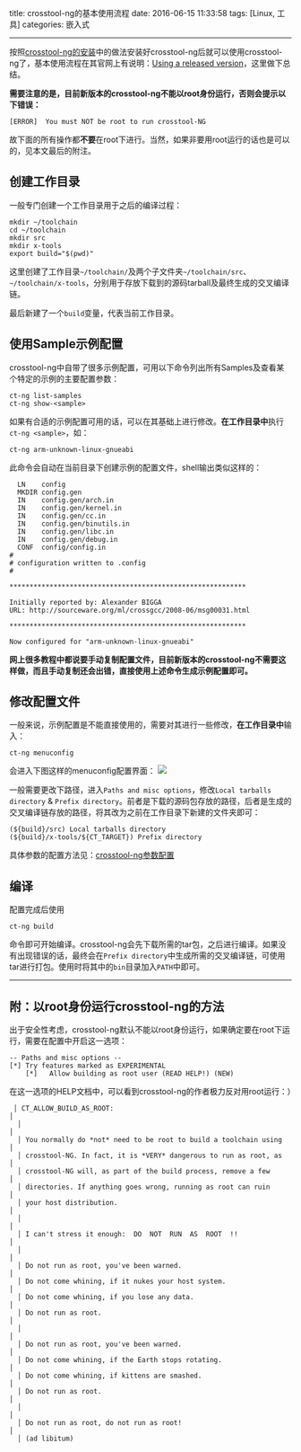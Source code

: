 title: crosstool-ng的基本使用流程
date: 2016-06-15 11:33:58
tags: [Linux, 工具]
categories: 嵌入式

---

按照[crosstool-ng的安装](/2016/06/14/crosstool-ng%E7%9A%84%E5%AE%89%E8%A3%85/)中的做法安装好crosstool-ng后就可以使用crosstool-ng了，基本使用流程在其官网上有说明：[Using a released version](http://crosstool-ng.org/#using_a_released_version)，这里做下总结。

<!--more-->

**需要注意的是，目前新版本的crosstool-ng不能以root身份运行，否则会提示以下错误：**
``` shell
[ERROR]  You must NOT be root to run crosstool-NG
```

故下面的所有操作都**不要**在root下进行。当然，如果非要用root运行的话也是可以的，见本文最后的附注。

## 创建工作目录
一般专门创建一个工作目录用于之后的编译过程：
```
mkdir ~/toolchain
cd ~/toolchain
mkdir src
mkdir x-tools
export build="$(pwd)"
```

这里创建了工作目录`~/toolchain/`及两个子文件夹`~/toolchain/src`、`~/toolchain/x-tools`，分别用于存放下载到的源码tarball及最终生成的交叉编译链。

最后新建了一个`build`变量，代表当前工作目录。

## 使用Sample示例配置
crosstool-ng中自带了很多示例配置，可用以下命令列出所有Samples及查看某个特定的示例的主要配置参数：
```
ct-ng list-samples
ct-ng show-<sample>
```

如果有合适的示例配置可用的话，可以在其基础上进行修改。**在工作目录中**执行`ct-ng <sample>`，如：
``` shell
ct-ng arm-unknown-linux-gnueabi
```

此命令会自动在当前目录下创建示例的配置文件，shell输出类似这样的：
``` shell
  LN    config
  MKDIR config.gen
  IN    config.gen/arch.in
  IN    config.gen/kernel.in
  IN    config.gen/cc.in
  IN    config.gen/binutils.in
  IN    config.gen/libc.in
  IN    config.gen/debug.in
  CONF  config/config.in
#
# configuration written to .config
#

***********************************************************

Initially reported by: Alexander BIGGA
URL: http://sourceware.org/ml/crossgcc/2008-06/msg00031.html

***********************************************************

Now configured for "arm-unknown-linux-gnueabi"
```

**网上很多教程中都说要手动复制配置文件，目前新版本的crosstool-ng不需要这样做，而且手动复制还会出错，直接使用上述命令生成示例配置即可。**

## 修改配置文件
一般来说，示例配置是不能直接使用的，需要对其进行一些修改，**在工作目录中**输入：
``` shell
ct-ng menuconfig
```
会进入下图这样的menuconfig配置界面：
![](http://gmf.shengnengjin.cn/20160615105843.png)

一般需要更改下路径，进入`Paths and misc options`，修改`Local tarballs directory` & `Prefix directory`。前者是下载的源码包存放的路径，后者是生成的交叉编译链存放的路径，将其改为之前在工作目录下新建的文件夹即可：
``` shell
(${build}/src) Local tarballs directory
(${build}/x-tools/${CT_TARGET}) Prefix directory
```

具体参数的配置方法见：[crosstool-ng参数配置](/2016/06/16/crosstool-ng%E5%8F%82%E6%95%B0%E9%85%8D%E7%BD%AE/)

## 编译
配置完成后使用
``` shell
ct-ng build
```
命令即可开始编译。crosstool-ng会先下载所需的tar包，之后进行编译。如果没有出现错误的话，最终会在`Prefix directory`中生成所需的交叉编译链，可使用tar进行打包。使用时将其中的`bin`目录加入`PATH`中即可。

----------

## 附：以root身份运行crosstool-ng的方法

出于安全性考虑，crosstool-ng默认不能以root身份运行，如果确定要在root下运行，需要在配置中开启这一选项：
``` shell
-- Paths and misc options --
[*] Try features marked as EXPERIMENTAL
    [*]   Allow building as root user (READ HELP!) (NEW)
```

在这一选项的HELP文档中，可以看到crosstool-ng的作者极力反对用root运行：）
``` shell
 │ CT_ALLOW_BUILD_AS_ROOT:                                                                                                  │  
  │                                                                                                                          │  
  │ You normally do *not* need to be root to build a toolchain using                                                         │  
  │ crosstool-NG. In fact, it is *VERY* dangerous to run as root, as                                                         │  
  │ crosstool-NG will, as part of the build process, remove a few                                                            │  
  │ directories. If anything goes wrong, running as root can ruin                                                            │  
  │ your host distribution.                                                                                                  │  
  │                                                                                                                          │  
  │ I can't stress it enough:  DO  NOT  RUN  AS  ROOT  !!                                                                    │  
  │                                                                                                                          │  
  │ Do not run as root, you've been warned.                                                                                  │  
  │ Do not come whining, if it nukes your host system.                                                                       │  
  │ Do not come whining, if you lose any data.                                                                               │  
  │ Do not run as root.                                                                                                      │  
  │                                                                                                                          │  
  │ Do not run as root, you've been warned.                                                                                  │  
  │ Do not come whining, if the Earth stops rotating.                                                                        │  
  │ Do not come whining, if kittens are smashed.                                                                             │  
  │ Do not run as root.                                                                                                      │  
  │                                                                                                                          │  
  │ Do not run as root, do not run as root!                                                                                  │  
  │ (ad libitum)
```

